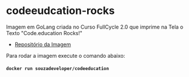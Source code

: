 # codeeudcation-rocks
Imagem em GoLang criada no Curso FullCycle 2.0 que imprime na Tela o Texto "Code.education Rocks!"

- [Repositório da Imagem](https://hub.docker.com/repository/docker/souzadeveloper/codeeducation)

Para rodar a imagem execute o comando abaixo:
#### `docker run souzadeveloper/codeeducation`
